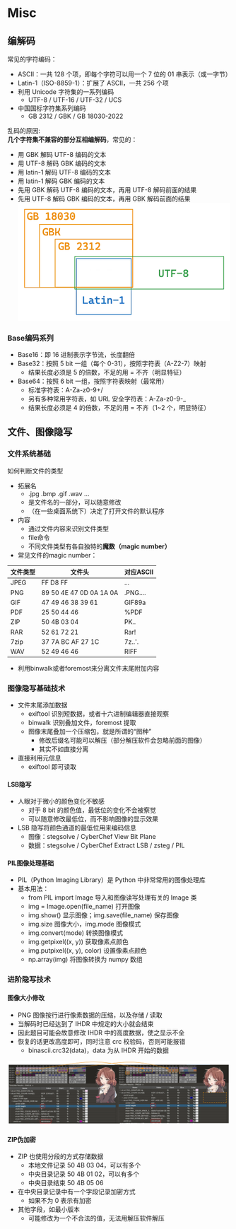# Misc

## 编解码

常见的字符编码：

- ASCII：一共 128 个项，即每个字符可以用一个 7 位的 01 串表示（或一字节）
- Latin-1（ISO-8859-1）：扩展了 ASCII，一共 256 个项
- 利用 Unicode 字符集的一系列编码
    - UTF-8 / UTF-16 / UTF-32 / UCS
- 中国国标字符集系列编码
    - GB 2312 / GBK / GB 18030-2022

乱码的原因:  
**几个字符集不兼容的部分互相编解码**，常见的：

- 用 GBK 解码 UTF-8 编码的文本
- 用 UTF-8 解码 GBK 编码的文本
- 用 latin-1 解码 UTF-8 编码的文本
- 用 latin-1 解码 GBK 编码的文本
- 先用 GBK 解码 UTF-8 编码的文本，再用 UTF-8 解码前面的结果
- 先用 UTF-8 解码 GBK 编码的文本，再用 GBK 解码前面的结果
    ![decode](decode.png)

### Base编码系列
- Base16：即 16 进制表示字节流，长度翻倍
- Base32：按照 5 bit 一组（每个 0-31），按照字符表（A-Z2-7）映射
    - 结果长度必须是 5 的倍数，不足的用 = 不齐（明显特征）
- Base64：按照 6 bit 一组，按照字符表映射（最常用）
    - 标准字符表：A-Za-z0-9+/
    - 另有多种常用字符表，如 URL 安全字符表：A-Za-z0-9-_
    - 结果长度必须是 4 的倍数，不足的用 = 不齐（1~2 个，明显特征）

## 文件、图像隐写

### 文件系统基础

如何判断文件的类型

- 拓展名
    - .jpg .bmp .gif .wav ...
    - 是文件名的一部分，可以随意修改
    - （在一些桌面系统下）决定了打开文件的默认程序
- 内容
    - 通过文件内容来识别文件类型
    - file命令
    - 不同文件类型有各自独特的**魔数（magic number）**
- 常见文件的magic number：

| 文件类型 | 文件头 | 对应ASCII |
|--------|--------|--------|
| JPEG | FF D8 FF | ... |
| PNG |89 50 4E 47 0D 0A 1A 0A|.PNG....|
| GIF |47 49 46 38 39 61	|GIF89a|
|PDF|25 50 44 46	|%PDF|
|ZIP|50 4B 03 04	|PK..|
|RAR|52 61 72 21	|Rar!|
|7zip|37 7A BC AF 27 1C	|7z..'.|
|WAV|52 49 46 46	|RIFF|

- 利用binwalk或者foremost来分离文件末尾附加内容

### 图像隐写基础技术

- 文件末尾添加数据
    - exiftool 识别短数据，或者十六进制编辑器直接观察
    - binwalk 识别叠加文件，foremost 提取
    - 图像末尾叠加一个压缩包，就是所谓的“图种”
        - 修改后缀名可能可以解压（部分解压软件会忽略前面的图像）
        - 其实不如直接分离
- 直接利用元信息
    - exiftool 即可读取

#### LSB隐写
- 人眼对于微小的颜色变化不敏感
    - 对于 8 bit 的颜色值，最低位的变化不会被察觉
    - 可以随意修改最低位，而不影响图像的显示效果
- LSB 隐写将颜色通道的最低位用来编码信息
    - 图像：stegsolve / CyberChef View Bit Plane
    - 数据：stegsolve / CyberChef Extract LSB / zsteg / PIL

#### PIL图像处理基础
- PIL（Python Imaging Library）是 Python 中非常常用的图像处理库
- 基本用法：
    - from PIL import Image 导入和图像读写处理有关的 Image 类
    - img = Image.open(file_name) 打开图像
    - img.show() 显示图像；img.save(file_name) 保存图像
    - img.size 图像大小，img.mode 图像模式
    - img.convert(mode) 转换图像模式
    - img.getpixel((x, y)) 获取像素点颜色
    - img.putpixel((x, y), color) 设置像素点颜色
    - np.array(img) 将图像转换为 numpy 数组

### 进阶隐写技术
#### 图像大小修改
- PNG 图像按行进行像素数据的压缩，以及存储 / 读取
- 当解码时已经达到了 IHDR 中规定的大小就会结束
- 因此题目可能会故意修改 IHDR 中的高度数据，使之显示不全
- 恢复的话更改高度即可，同时注意 crc 校验码，否则可能报错
    - binascii.crc32(data)，data 为从 IHDR 开始的数据

![size_edited](size_edited.png)

#### ZIP伪加密
- ZIP 也使用分段的方式存储数据
    - 本地文件记录 50 4B 03 04，可以有多个  
    - 中央目录记录 50 4B 01 02，可以有多个
    - 中央目录结束 50 4B 05 06
- 在中央目录记录中有一个字段记录加密方式
    - 如果不为 0 表示有加密
- 其他字段，如最小版本
    - 可能修改为一个不合法的值，无法用解压软件解压
